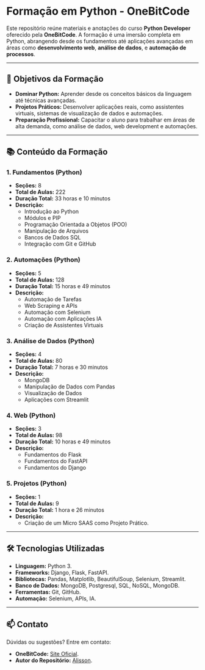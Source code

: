 # Formação em Python - OneBitCode

Este repositório reúne materiais e anotações do curso **Python Developer** oferecido pela **OneBitCode**. A formação é uma imersão completa em Python, abrangendo desde os fundamentos até aplicações avançadas em áreas como **desenvolvimento web**, **análise de dados**, e **automação de processos**.

---

## 🎯 **Objetivos da Formação**  
- **Dominar Python:** Aprender desde os conceitos básicos da linguagem até técnicas avançadas.  
- **Projetos Práticos:** Desenvolver aplicações reais, como assistentes virtuais, sistemas de visualização de dados e automações.  
- **Preparação Profissional:** Capacitar o aluno para trabalhar em áreas de alta demanda, como análise de dados, web development e automações.

---

## 📚 **Conteúdo da Formação**  
### 1. **Fundamentos (Python)**  
- **Seções:** 8  
- **Total de Aulas:** 222  
- **Duração Total:** 33 horas e 10 minutos  
- **Descrição:**  
  - Introdução ao Python  
  - Módulos e PIP  
  - Programação Orientada a Objetos (POO)  
  - Manipulação de Arquivos  
  - Bancos de Dados SQL  
  - Integração com Git e GitHub  

### 2. **Automações (Python)**  
- **Seções:** 5  
- **Total de Aulas:** 128  
- **Duração Total:** 15 horas e 49 minutos  
- **Descrição:**  
  - Automação de Tarefas  
  - Web Scraping e APIs  
  - Automação com Selenium  
  - Automação com Aplicações IA  
  - Criação de Assistentes Virtuais  

### 3. **Análise de Dados (Python)**  
- **Seções:** 4  
- **Total de Aulas:** 80  
- **Duração Total:** 7 horas e 30 minutos  
- **Descrição:**  
  - MongoDB  
  - Manipulação de Dados com Pandas  
  - Visualização de Dados  
  - Aplicações com Streamlit  

### 4. **Web (Python)**  
- **Seções:** 3  
- **Total de Aulas:** 98  
- **Duração Total:** 10 horas e 49 minutos  
- **Descrição:**  
  - Fundamentos do Flask  
  - Fundamentos do FastAPI  
  - Fundamentos do Django

### 5. **Projetos (Python)**  
- **Seções:** 1  
- **Total de Aulas:** 9  
- **Duração Total:** 1 hora e 26 minutos  
- **Descrição:**  
  - Criação de um Micro SAAS como Projeto Prático.

---

## 🛠️ **Tecnologias Utilizadas**  
- **Linguagem:** Python 3.  
- **Frameworks:** Django, Flask, FastAPI.  
- **Bibliotecas:** Pandas, Matplotlib, BeautifulSoup, Selenium, Streamlit.  
- **Banco de Dados:** MongoDB, Postgresql, SQL, NoSQL, MongoDB.  
- **Ferramentas:** Git, GitHub.  
- **Automação:** Selenium, APIs, IA.

---

## 📫 **Contato**  
Dúvidas ou sugestões? Entre em contato:  
- **OneBitCode:** [Site Oficial](https://onebitcode.com).  
- **Autor do Repositório:** [Alisson](mailto:alissonpef@gmail.com).  
